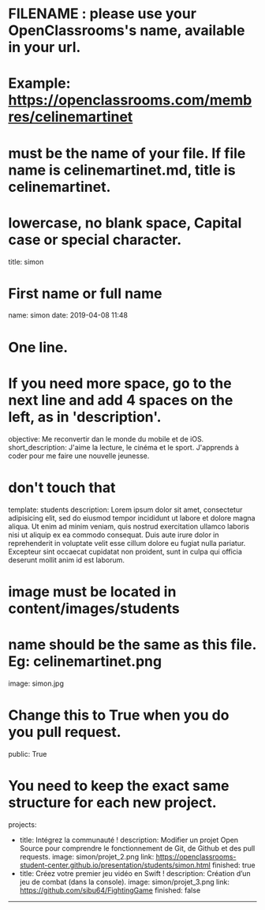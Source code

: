 # FILENAME : please use your OpenClassrooms's name, available in your url.
# Example: https://openclassrooms.com/membres/celinemartinet
# must be the name of your file. If file name is celinemartinet.md, title is celinemartinet.
# lowercase, no blank space, Capital case or special character.
title: simon

# First name or full name
name: simon
date: 2019-04-08 11:48

# One line.
# If you need more space, go to the next line and add 4 spaces on the left, as in 'description'.
objective: Me reconvertir dan le monde du mobile et de iOS.
short_description: J'aime la lecture, le cinéma et le sport. J'apprends à coder pour me faire une nouvelle jeunesse.

# don't touch that
template: students
description:
    Lorem ipsum dolor sit amet, consectetur adipisicing elit, sed do eiusmod
    tempor incididunt ut labore et dolore magna aliqua. Ut enim ad minim veniam,
    quis nostrud exercitation ullamco laboris nisi ut aliquip ex ea commodo
    consequat. Duis aute irure dolor in reprehenderit in voluptate velit esse
    cillum dolore eu fugiat nulla pariatur. Excepteur sint occaecat cupidatat non
    proident, sunt in culpa qui officia deserunt mollit anim id est laborum.

# image must be located in content/images/students
# name should be the same as this file. Eg: celinemartinet.png
image: simon.jpg

# Change this to True when you do you pull request.
public: True

# You need to keep the exact same structure for each new project.
projects:
  - title: Intégrez la communauté !
    description: Modifier un projet Open Source pour comprendre le fonctionnement de Git, de Github et des pull requests. 
    image: simon/projet_2.png
    link: https://openclassrooms-student-center.github.io/presentation/students/simon.html
    finished: true
  - title: Créez votre premier jeu vidéo en Swift  !
    description: Création d’un jeu de combat (dans la console).
    image: simon/projet_3.png
    link: https://github.com/sibu64/FightingGame
    finished: false
---
